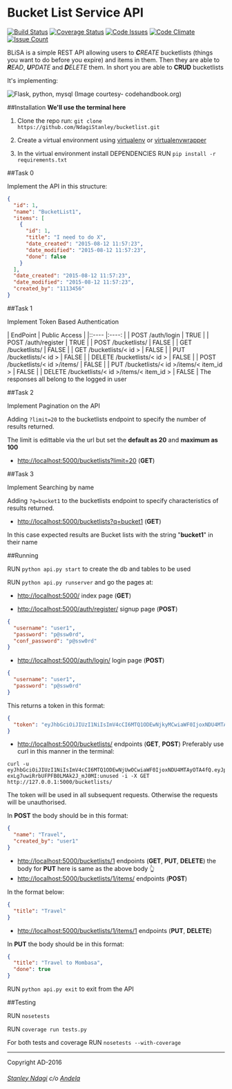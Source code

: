# Bucket List Service API

[![Build Status](https://semaphoreci.com/api/v1/stanmd/bucketlist/branches/feature-review/badge.svg)](https://semaphoreci.com/stanmd/bucketlist) [![Coverage Status](https://coveralls.io/repos/github/NdagiStanley/bucketlist/badge.svg?branch=feature-review)](https://coveralls.io/github/NdagiStanley/bucketlist?branch=feature-review) [![Code Issues](https://www.quantifiedcode.com/api/v1/project/413c57d2358940f097221a243f88d224/badge.svg)](https://www.quantifiedcode.com/app/project/413c57d2358940f097221a243f88d224) [![Code Climate](https://codeclimate.com/github/NdagiStanley/bucketlist/badges/gpa.svg)](https://codeclimate.com/github/NdagiStanley/bucketlist) [![Issue Count](https://codeclimate.com/github/NdagiStanley/bucketlist/badges/issue_count.svg)](https://codeclimate.com/github/NdagiStanley/bucketlist)

BLiSA is a simple REST API allowing users to _**C**REATE_ bucketlists (things you want to do before you expire) and items in them. Then they are able to _**R**EAD_, _**U**PDATE_ and _**D**ELETE_ them.
In short you are able to **CRUD** bucketlists

It's implementing:

![Flask, python, mysql](http://codehandbook.org/wp-content/uploads/2015/07/python_ff.jpg)
(Image courtesy- codehandbook.org)

##Installation
**We'll use the terminal here**

1. Clone the repo
run: ```git clone https://github.com/NdagiStanley/bucketlist.git```

2. Create a virtual environment using [virtualenv](https://virtualenv.readthedocs.org/en/latest/) or [virtualenvwrapper](https://virtualenvwrapper.readthedocs.org/en/latest/)
3. In the virtual environment install DEPENDENCIES
RUN ```pip install -r requirements.txt```

##Task 0

Implement the API in this structure:

```json
{
  "id": 1,
  "name": "BucketList1",
  "items": [
    {
      "id": 1,
      "title": "I need to do X",
      "date_created": "2015-08-12 11:57:23",
      "date_modified": "2015-08-12 11:57:23",
      "done": false
    }
  ],
  "date_created": "2015-08-12 11:57:23",
  "date_modified": "2015-08-12 11:57:23",
  "created_by": "1113456"
}
```

##Task 1

Implement Token Based Authentication

| EndPoint      |   Public Access   |
|::---- |:----: |
| POST /auth/login  |  TRUE     |
| POST /auth/register   |  TRUE     |
| POST /bucketlists/    |  FALSE    |
| GET /bucketlists/     |  FALSE    |
| GET /bucketlists/< id >   |   FALSE   |
| PUT /bucketlists/< id >   |   FALSE   |
| DELETE /bucketlists/< id >    |   FALSE   |
| POST /bucketlists/< id >/items/   |   FALSE   |
| PUT /bucketlists/< id >/items/< item_id >     |   FALSE   |
| DELETE /bucketlists/< id >/items/< item_id >      |   FALSE   |
The responses all belong to the logged in user

##Task 2

Implement Pagination on the API

Adding `?limit=20` to the bucketlists endpoint to specify the number of results returned.

The limit is edittable via the url but set the **default as 20** and **maximum as 100**

- [http://localhost:5000/bucketlists?limit=20](http://localhost:5000/bucketlists?limit=20) (**GET**)

##Task 3

Implement Searching by name

Adding `?q=bucket1` to the bucketlists endpoint to specify characteristics of results returned.

- [http://localhost:5000/bucketlists?q=bucket1](http://localhost:5000/bucketlists?q=bucket1) (**GET**)

In this case expected results are Bucket lists with the string "**bucket1**" in their name

##Running

RUN `python api.py start` to create the db and tables to be used

RUN `python api.py runserver` and go the pages at:

- [http://localhost:5000/](http://localhost:5000/) index page (**GET**)

- [http://localhost:5000/auth/register/](http://localhost:5000/auth/register/) signup page (**POST**)
```json
{
  "username": "user1",
  "password": "p@ssw0rd",
  "conf_password": "p@ssw0rd"
}
```
- [http://localhost:5000/auth/login/](http://localhost:5000/auth/login/) login page (**POST**)
```json
{
  "username": "user1",
  "password": "p@ssw0rd"
}
```
This returns a token in this format:
```json
{
  "token": "eyJhbGciOiJIUzI1NiIsImV4cCI6MTQ1ODEwNjkyMCwiaWF0IjoxNDU4MTAzMzIwfQ.eyJpZCI6Nn0.irPIrqstGIupCD428dtSOxV8zzwm5IgoCLpTsk-oH5k"
}
```
- [http://localhost:5000/bucketlists/](http://localhost:5000/bucketlists/) endpoints (**GET**, **POST**)
Preferably use curl in this manner in the terminal:

```
curl -u eyJhbGciOiJIUzI1NiIsImV4cCI6MTQ1ODEwNjUwOCwiaWF0IjoxNDU4MTAyOTA4fQ.eyJpZCI6Nn0.Ekt_3nmlzJokR-exLg7uwiRrbUFPFB0LMAk2J_mJ0MI:unused -i -X GET http://127.0.0.1:5000/bucketlists/
```
The token will be used in all subsequent requests. Otherwise the requests will be unauthorised.

In **POST** the body should be in this format:
```json
{
  "name": "Travel",
  "created_by": "user1"
}
```
- [http://localhost:5000/bucketlists/1](http://localhost:5000/bucketlists/1) endpoints (**GET**, **PUT**, **DELETE**)
the body for **PUT** here is same as the above body :point_up_2:
- [http://localhost:5000/bucketlists/1/items/](http://localhost:5000/bucketlists/1/items/) endpoints (**POST**)

In the format below:
```json
{
  "title": "Travel"
}
```
- [http://localhost:5000/bucketlists/1/items/1](http://localhost:5000/bucketlists/1/items/1) endpoints (**PUT**, **DELETE**)

In **PUT** the body should be in this format:
```json
{
  "title": "Travel to Mombasa",
  "done": true
}
```

RUN `python api.py exit` to exit from the API


##Testing

RUN `nosetests`

RUN `coverage run tests.py`

For both tests and coverage
RUN `nosetests --with-coverage`

---
Copyright AD-2016
###### [Stanley Ndagi](http://techkenyans.org/jamii/stanmd) c/o [Andela](http://andela.com)
